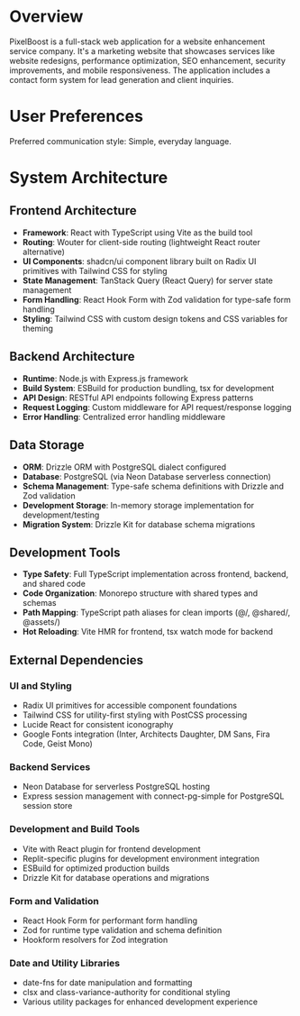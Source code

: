 # Overview

PixelBoost is a full-stack web application for a website enhancement service company. It's a marketing website that showcases services like website redesigns, performance optimization, SEO enhancement, security improvements, and mobile responsiveness. The application includes a contact form system for lead generation and client inquiries.

# User Preferences

Preferred communication style: Simple, everyday language.

# System Architecture

## Frontend Architecture
- **Framework**: React with TypeScript using Vite as the build tool
- **Routing**: Wouter for client-side routing (lightweight React router alternative)  
- **UI Components**: shadcn/ui component library built on Radix UI primitives with Tailwind CSS for styling
- **State Management**: TanStack Query (React Query) for server state management
- **Form Handling**: React Hook Form with Zod validation for type-safe form handling
- **Styling**: Tailwind CSS with custom design tokens and CSS variables for theming

## Backend Architecture
- **Runtime**: Node.js with Express.js framework
- **Build System**: ESBuild for production bundling, tsx for development
- **API Design**: RESTful API endpoints following Express patterns
- **Request Logging**: Custom middleware for API request/response logging
- **Error Handling**: Centralized error handling middleware

## Data Storage
- **ORM**: Drizzle ORM with PostgreSQL dialect configured
- **Database**: PostgreSQL (via Neon Database serverless connection)
- **Schema Management**: Type-safe schema definitions with Drizzle and Zod validation
- **Development Storage**: In-memory storage implementation for development/testing
- **Migration System**: Drizzle Kit for database schema migrations

## Development Tools
- **Type Safety**: Full TypeScript implementation across frontend, backend, and shared code
- **Code Organization**: Monorepo structure with shared types and schemas
- **Path Mapping**: TypeScript path aliases for clean imports (@/, @shared/, @assets/)
- **Hot Reloading**: Vite HMR for frontend, tsx watch mode for backend

## External Dependencies

### UI and Styling
- Radix UI primitives for accessible component foundations
- Tailwind CSS for utility-first styling with PostCSS processing
- Lucide React for consistent iconography
- Google Fonts integration (Inter, Architects Daughter, DM Sans, Fira Code, Geist Mono)

### Backend Services
- Neon Database for serverless PostgreSQL hosting
- Express session management with connect-pg-simple for PostgreSQL session store

### Development and Build Tools
- Vite with React plugin for frontend development
- Replit-specific plugins for development environment integration
- ESBuild for optimized production builds
- Drizzle Kit for database operations and migrations

### Form and Validation
- React Hook Form for performant form handling
- Zod for runtime type validation and schema definition
- Hookform resolvers for Zod integration

### Date and Utility Libraries
- date-fns for date manipulation and formatting
- clsx and class-variance-authority for conditional styling
- Various utility packages for enhanced development experience